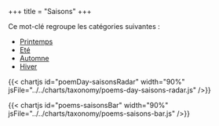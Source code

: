 +++
title = "Saisons"
+++

Ce mot-clé regroupe les catégories suivantes :

- [Printemps](/categories/printemps)
- [Eté](/categories/ete)
- [Automne](/categories/automne)
- [Hiver](/categories/hiver)

{{< chartjs id="poemDay-saisonsRadar" width="90%" jsFile="../../charts/taxonomy/poems-day-saisons-radar.js" />}}

{{< chartjs id="poems-saisonsBar" width="90%" jsFile="../../charts/taxonomy/poems-saisons-bar.js" />}}